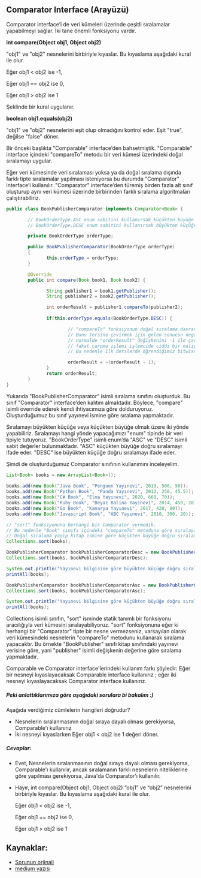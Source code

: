  ## Comparator Interface (Arayüzü)

 Comparator interface’i de veri kümeleri üzerinde çeşitli sıralamalar yapabilmeyi sağlar. İki tane önemli fonksiyonu vardır. 

**int compare(Object obj1, Object obj2)**

"obj1" ve "obj2" nesnelerini birbiriyle kıyaslar. Bu kıyaslama aşağıdaki kural ile olur.

Eğer obj1 < obj2 ise -1,

Eğer obj1 == obj2 ise 0,

Eğer obj1 > obj2 ise 1

Şeklinde bir kural uygulanır. 

**boolean obj1.equals(obj2)**

"obj1" ve "obj2" nesnelerini eşit olup olmadığını kontrol eder. Eşit "true", değilse "false" döner. 

Bir önceki başlıkta "Comparable" interface’den bahsetmiştik. "Comparable" interface içindeki "compareTo" metodu bir veri kümesi üzerindeki doğal sıralamayı uygular.

Eğer veri kümesinde veri sıralaması yoksa ya da doğal sıralama dışında farklı tipte sıralamalar yapılması isteniyorsa bu durumda "Comparator" interface’i kullanılır. "Comparator" interface’den türemiş birden fazla alt sınıf oluşturup aynı veri kümesi üzerinde birbirinden farklı sıralama algoritmaları çalıştırabiliriz. 

```java
public class BookPublisherComparator implements Comparator<Book> {

        // BookOrderType.ASC enum sabitini kullanırsak küçükten büyüğe doğru sıralama yapacak şekilde geliştirme yapacağız.
        // BookOrderType.DESC enum sabitini kullanırsak büyükten küçüğe doğru sıralama yapacak şekilde geliştirme yapacağız.

        private BookOrderType orderType;

        public BookPublisherComparator(BookOrderType orderType) 
        {
               this.orderType = orderType;
        }

        @Override
        public int compare(Book book1, Book book2) {

               String publisher1 = book1.getPublisher();
               String publisher2 = book2.getPublisher();

               int orderResult = publisher1.compareTo(publisher2);
               
               if(this.orderType.equals(BookOrderType.DESC)) {

                       // "compareTo" fonksiyonun doğal sıralama davranışı küçükten büyüğe doğrudur.
                       // Bunu tersine çevirmek için gelen sonucun negatifini alırsak bu sefer büyükten küçüğe doğru sıralamaya başlar.
                       // normalde "orderResult" değişkenini -1 ile çarpıp kolayca işi çözebilirdik.
                       // fakat çarpma işlemi işlemcide ciddi bir maliyet.
                       // Bu nedenle ilk derslerde öğrendiğimiz bitwise operatörleri kullanarak, bir sayının negatifini alıyoruz.

                       orderResult = ~(orderResult - 1);
               }
               return orderResult;
        }
}
```

 Yukarıda "BookPublisherComparator" isimli sıralama sınıfını oluşturduk. Bu sınıf "Comparator" interface’den kalıtım almaktadır. Böylece, "compare" isimli override ederek kendi ihtiyacımıza göre dolduruyoruz. Oluşturduğumuz bu sınıf yayınevi ismine göre sıralama yapmaktadır. 

Sıralamayı büyükten küçüğe veya küçükten büyüğe olmak üzere iki yönde yapabiliriz. Sıralamayı hangi yönde yapacağımızı "enum" tipinde bir veri tipiyle tutuyoruz. "BookOrderType" isimli enum’da "ASC" ve "DESC" isimli sabit değerler bulunmaktadır. "ASC" küçükten büyüğe doğru sıralamayı ifade eder. "DESC" ise büyükten küçüğe doğru sıralamayı ifade eder. 

Şimdi de oluşturduğumuz Comparator sınıfının kullanımını inceleyelim. 

```java
List<Book> books = new ArrayList<Book>();
               
books.add(new Book("Java Book", "Penguen Yayınevi", 2019, 500, 50));
books.add(new Book("Python Book", "Panda Yayınevi", 2012, 250, 45.5));
books.add(new Book("C# Book", "Elma Yayınevi", 2020, 660, 70));
books.add(new Book("Ruby Book", "Beyaz Balina Yayınevi", 2014, 450, 28));
books.add(new Book("Go Book", "Kanarya Yayınevi", 2017, 420, 80));
books.add(new Book("Javascript Book", "ABC Yayınevi", 2010, 300, 20));

// "sort" fonksiyonuna herhangi bir Comparator vermedik. 
// Bu nedenle "Book" sınıfı içindeki "compareTo" metoduna göre sıralayacaktır.
// Doğal sıralama yapıp kitap ismine göre küçükten büyüğe doğru sıralama yapacaktır.
Collections.sort(books);

BookPublisherComparator bookPublisherComparatorDesc = new BookPublisherComparator(BookOrderType.DESC);
Collections.sort(books, bookPublisherComparatorDesc);

System.out.println("Yayınevi bilgisine göre büyükten küçüğe doğru sıralanmış:");
printAll(books);

BookPublisherComparator bookPublisherComparatorAsc = new BookPublisherComparator(BookOrderType.ASC);
Collections.sort(books, bookPublisherComparatorAsc);

System.out.println("Yayınevi bilgisine göre küçükten büyüğe doğru sıralanmış:");
printAll(books);
```

Collections isimli sınıfın, "sort" isminde statik tanımlı bir fonksiyonu aracılığıyla veri kümesini sıralayabiliyoruz. "sort" fonksiyonuna eğer ki herhangi bir "Comparator" tipte bir nesne vermezseniz, varsayılan olarak veri kümesindeki nesnelerin "compareTo" metodunu kullanarak sıralama yapacaktır. Bu örnekte "BookPublisher" sınıfı kitap sınıfındaki yayınevi verisine göre, yani "publisher" isimli değişkenin değerine göre sıralama yapmaktadır. 

 
Comparable ve Comparator interface'lerindeki kullanım farkı şöyledir: Eğer bir nesneyi kıyaslayacaksak  Comparable interface kullanırız ; eğer iki nesneyi kıyaslayacaksak Comparator interface kullanırız.
 
##### Peki anlattıklarımıza göre aşağıdaki sorulara bi bakalım :)

Aşağıda verdiğimiz cümlelerin hangileri doğrudur?

- Nesnelerin sıralanmasının doğal sıraya dayalı olması gerekiyorsa, Comparable'ı kullanırız
- İki nesneyi kıyaslarken  Eğer obj1 < obj2 ise 1 değeri döner.

##### Cevaplar:

- Evet, Nesnelerin sıralanmasının doğal sıraya dayalı olması gerekiyorsa, Comparable'ı kullanılır, ancak sıralamanın farklı nesnelerin niteliklerine göre yapılması gerekiyorsa, Java'da Comparator'ı kullanılır.

- Hayır, int compare(Object obj1, Object obj2)  “obj1” ve “obj2” nesnelerini birbiriyle kıyaslar. Bu kıyaslama aşağıdaki kural ile olur.

   Eğer obj1 < obj2 ise -1,

   Eğer obj1 == obj2 ise 0,

   Eğer obj1 > obj2 ise 1

## Kaynaklar:

- [Sorunun orjinali](https://java.meritcampus.com/core-java-questions/Comparable-and-Comparator)
- [medium yazısı](https://java.meritcampus.com/core-java-questions/Comparable-and-Comparator)
